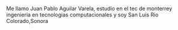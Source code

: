 Me llamo Juan Pablo Aguilar Varela, estudio en el tec de monterrey ingenieria en tecnologias computacionales y soy San Luis Rio Colorado,Sonora
